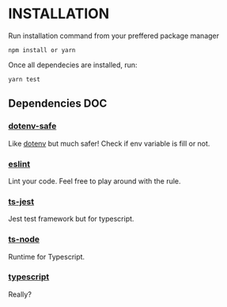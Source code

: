 # INSTALLATION

Run installation command from your preffered package manager

```
npm install or yarn
```

Once all dependecies are installed, run:

```
yarn test
```

## Dependencies DOC

### [dotenv-safe](https://github.com/rolodato/dotenv-safe)

Like [dotenv](https://github.com/motdotla/dotenv) but much safer! Check if env variable is fill or not.

### [eslint](https://github.com/eslint/eslint)

Lint your code. Feel free to play around with the rule.

### [ts-jest](https://github.com/kulshekhar/ts-jest)

Jest test framework but for typescript.

### [ts-node](https://github.com/TypeStrong/ts-node)

Runtime for Typescript.

### [typescript](https://www.typescriptlang.org/docs)

Really?
